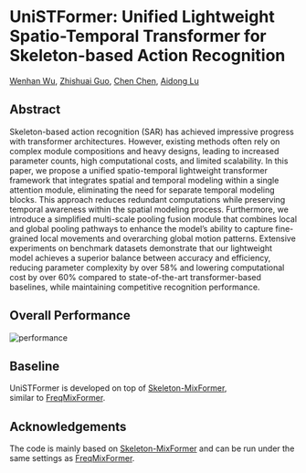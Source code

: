 # UniSTFormer: Unified Lightweight Spatio-Temporal Transformer for Skeleton-based Action Recognition
[Wenhan Wu](https://sites.google.com/view/wenhanwu/%E9%A6%96%E9%A1%B5), [Zhishuai Guo](https://zhishuaiguo.github.io/), [Chen Chen](https://www.crcv.ucf.edu/chenchen/), [Aidong Lu](https://webpages.charlotte.edu/alu1/)

## Abstract
Skeleton-based action recognition (SAR) has achieved impressive progress with transformer architectures. However, existing methods often rely on complex module compositions and heavy designs, leading to increased parameter counts, high computational costs, and limited scalability. In this paper, we propose a unified spatio-temporal lightweight transformer framework that integrates spatial and temporal modeling within a single attention module, eliminating the need for separate temporal modeling blocks. This approach reduces redundant computations while preserving temporal awareness within the spatial modeling process. Furthermore, we introduce a simplified multi-scale pooling fusion module that combines local and global pooling pathways to enhance the model’s ability to capture fine-grained local movements and overarching global motion patterns. Extensive experiments on benchmark datasets demonstrate that our lightweight model achieves a superior balance between accuracy and efficiency, reducing parameter complexity by over 58% and lowering computational cost by over 60% compared to state-of-the-art transformer-based baselines, while maintaining competitive recognition performance.

## Overall Performance
![performance](imgs/fig1.png)

## Baseline
UniSTFormer is developed on top of [Skeleton-MixFormer](https://github.com/ElricXin/Skeleton-MixFormer),  
similar to [FreqMixFormer](https://github.com/wenhanwu95/FreqMixFormer.github.io).

## Acknowledgements
The code is mainly based on [Skeleton-MixFormer](https://github.com/ElricXin/Skeleton-MixFormer) and can be run under the same settings as [FreqMixFormer](https://github.com/wenhanwu95/FreqMixFormer.github.io).
